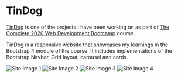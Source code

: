 # TinDog

[TinDog](https://davidjosephind.github.io/TinDog/) is one of the projects I have been working on as part of [The Complete 2020 Web Development Bootcamp](https://www.udemy.com/course/the-complete-web-development-bootcamp/) course.

TinDog is a responsive website that showcases my learnings in the Bootstrap 4 module of the course. It includes implementations of the Bootstrap Navbar, Grid layout, carousel and cards.

![Site Image 1](https://raw.githubusercontent.com/davidjosephind/TinDog/main/images/Site-img-5.jpg)
![Site Image 2](https://raw.githubusercontent.com/davidjosephind/TinDog/main/images/Site-img-2.jpg)
![Site Image 3](https://raw.githubusercontent.com/davidjosephind/TinDog/main/images/Site-img-6.jpg)
![Site Image 4](https://raw.githubusercontent.com/davidjosephind/TinDog/main/images/Site-img-4.jpg)
